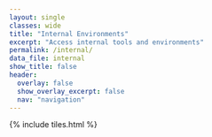 ```yaml
---
layout: single
classes: wide
title: "Internal Environments"
excerpt: "Access internal tools and environments"
permalink: /internal/
data_file: internal
show_title: false
header:
  overlay: false
  show_overlay_excerpt: false
  nav: "navigation"
---
```


<style>
  .page__title {
    text-align: center;
  }
</style>

{% include tiles.html %}

